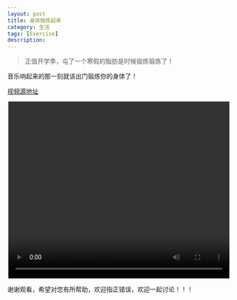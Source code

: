 ```yaml
---
layout: post
title: 身体锻炼起来
category: 生活
tags: [Exercise]
description: 
---
```


> 正值开学季，屯了一个寒假的脂肪是时候锻炼锻炼了！

音乐响起来的那一刻就该出门锻炼你的身体了！

[视频源地址](http://v.youku.com/v_show/id_XMjUyMTU1NTQwNA==.html?spm=a2h0k.8191407.0.0&from=s1.8-1-1.2)

<div align="center"> 
<video width="500" height="400" controls >
<source src="http://player.youku.com/player.php/sid/XMzQwOTc4Mjk3Ng==/v.swf">
</video>
</div>

谢谢观看，希望对您有所帮助，欢迎指正错误，欢迎一起讨论！！！



